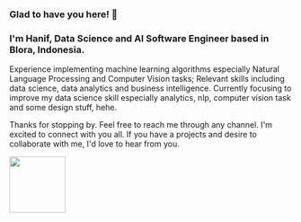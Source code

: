 <!-- <div align="center"><a href="#"><img src="https://github.com/user-attachments/assets/81a3a860-7d67-4f36-acee-ae43ca7cdb7b"></a></div> -->

### **Glad to have you here! 👋**


### **I'm Hanif, Data Science and AI Software Engineer based in Blora, Indonesia.** <img src="https://github.com/user-attachments/assets/37558035-c701-4575-b427-6d4720b70a41" height="16">

Experience implementing machine learning algorithms especially Natural Language Processing and Computer Vision tasks; Relevant skills including data science, data analytics and business intelligence. Currently focusing to improve my data science skill especially analytics, nlp, computer vision task and some design stuff, hehe. 

Thanks for stopping by. Feel free to reach me through any channel. I'm excited to connect with you all. If you have a projects and desire to collaborate with me, I'd love to hear from you.

<a href="https://hanifabdlh.now.sh" target="_blank">
  <img src="https://github.com/user-attachments/assets/216fa65b-8936-4221-a690-63608dc1abf0" width="100px">
</a>

<!-- **Support Me:**
<a href="https://sociabuzz.com/hanifabdlh"><img src="https://images.g2crowd.com/uploads/product/image/large_detail/large_detail_9077f7bd765069670bb60e47263a661f/sociabuzz.png" height="36"></a>
<a href="https://paypal.me/hanifabdlh?country.x=ID&locale.x=id_ID"><img src="https://encrypted-tbn0.gstatic.com/images?q=tbn:ANd9GcTgSBHKRqUgc9yKaKOBRcRv0fq2IWmmSh3WpA&usqp=CAU" height="36"></a>
<a href="https://buymeacoffee.com/hanifabdlh"><img src="https://jessa.blog/wp-content/uploads/2021/06/bmc-button.png" height="36"></a> -->

